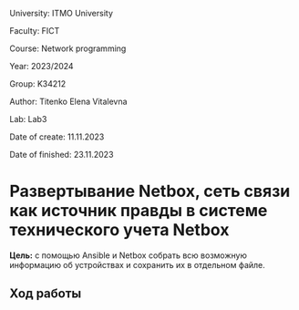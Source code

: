 University: ITMO University

Faculty: FICT

Course: Network programming

Year: 2023/2024

Group: K34212

Author: Titenko Elena Vitalevna

Lab: Lab3

Date of create: 11.11.2023

Date of finished: 23.11.2023

# Развертывание Netbox, сеть связи как источник правды в системе технического учета Netbox

**Цель:** c помощью Ansible и Netbox собрать всю возможную информацию об устройствах и сохранить их в отдельном файле.

## Ход работы
